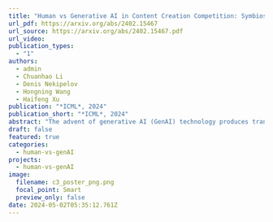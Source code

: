 ```yaml
---
title: "Human vs Generative AI in Content Creation Competition: Symbiosis or Conflict?"
url_pdf: https://arxiv.org/abs/2402.15467
url_source: https://arxiv.org/abs/2402.15467.pdf
url_video: 
publication_types:
  - "1"
authors:
  - admin
  - Chuanhao Li
  - Denis Nekipelov
  - Hongning Wang
  - Haifeng Xu
publication: "*ICML*, 2024"
publication_short: "*ICML*, 2024"
abstract: "The advent of generative AI (GenAI) technology produces transformative impact on the content creation landscape, offering alternative approaches to produce diverse, high-quality content across media, thereby reshaping online ecosystems but also raising concerns about market over-saturation and the potential marginalization of human creativity. Our work introduces a competition model generalized from the Tullock contest to analyze the tension between human creators and GenAI. Our theory and simulations suggest that despite challenges, a stable equilibrium between human and AI-generated content is possible. Our work contributes to understanding the competitive dynamics in the content creation industry, offering insights into the future interplay between human creativity and technological advancements in GenAI."
draft: false
featured: true
categories:
  - human-vs-genAI
projects:
  - human-vs-genAI
image:
  filename: c3_poster_png.png
  focal_point: Smart
  preview_only: false
date: 2024-05-02T05:35:12.761Z
---
```

